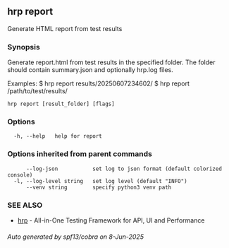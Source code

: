 ## hrp report

Generate HTML report from test results

### Synopsis

Generate report.html from test results in the specified folder.
The folder should contain summary.json and optionally hrp.log files.

Examples:
  $ hrp report results/20250607234602/
  $ hrp report /path/to/test/results/

```
hrp report [result_folder] [flags]
```

### Options

```
  -h, --help   help for report
```

### Options inherited from parent commands

```
      --log-json           set log to json format (default colorized console)
  -l, --log-level string   set log level (default "INFO")
      --venv string        specify python3 venv path
```

### SEE ALSO

* [hrp](hrp.md)	 - All-in-One Testing Framework for API, UI and Performance

###### Auto generated by spf13/cobra on 8-Jun-2025
